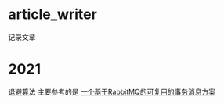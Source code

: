 # article_writer
记录文章



# 2021

[退避算法](2021/指数退避算法.md) 主要参考的是 [一个基于RabbitMQ的可复用的事务消息方案](https://www.cnblogs.com/throwable/p/12266806.html)

